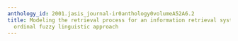 ```yaml
---
anthology_id: 2001.jasis_journal-ir0anthology0volumeA52A6.2
title: Modeling the retrieval process for an information retrieval system using an
  ordinal fuzzy linguistic approach
---
```

